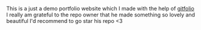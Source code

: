 This is a just a demo portfolio website which I made with the help of [gitfolio](https://github.com/imfunniee/gitfolio)
I really am grateful to the repo owner that he made something so lovely and beautiful
I'd recommend to go star his repo <3
